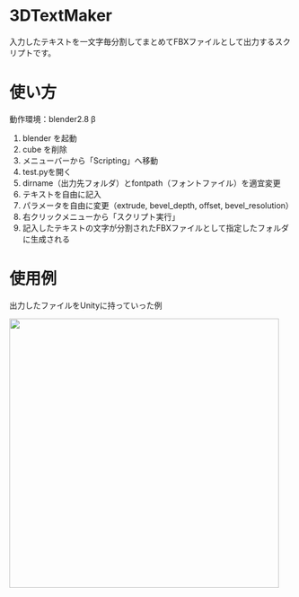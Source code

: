 # 3DTextMaker

入力したテキストを一文字毎分割してまとめてFBXファイルとして出力するスクリプトです。


# 使い方

動作環境：blender2.8 β

1. blender を起動
1. cube を削除
1. メニューバーから「Scripting」へ移動
1. test.pyを開く
1. dirname（出力先フォルダ）とfontpath（フォントファイル）を適宜変更
1. テキストを自由に記入
1. パラメータを自由に変更（extrude, bevel_depth, offset, bevel_resolution）
1. 右クリックメニューから「スクリプト実行」
1. 記入したテキストの文字が分割されたFBXファイルとして指定したフォルダに生成される

# 使用例

出力したファイルをUnityに持っていった例

<img src="https://pbs.twimg.com/media/EDswQDxVAAAqY9G?format=jpg&name=large" width="480">